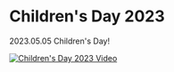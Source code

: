 # Children's Day 2023

2023.05.05 Children's Day!

[![Children's Day 2023 Video](https://img.youtube.com/vi/RC7V7qxlNUk/0.jpg)](https://www.youtube.com/watch?v=RC7V7qxlNUk)
